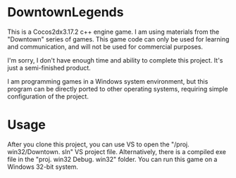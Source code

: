 # DowntownLegends
This is a Cocos2dx3.17.2 c++ engine game. I am using materials from the "Downtown" series of games. This game code can only be used for learning and communication, and will not be used for commercial purposes.

I'm sorry, I don't have enough time and ability to complete this project. It's just a semi-finished product. 

I am programming games in a Windows system environment, but this program can be directly ported to other operating systems, requiring simple configuration of the project. 

# Usage
After you clone this project, you can use VS to open the "/proj. win32/Downtown. sln" VS project file. 
Alternatively, there is a compiled exe file in the "proj. win32 Debug. win32" folder. You can run this game on a Windows 32-bit system.
